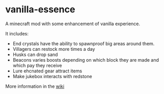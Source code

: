 # vanilla-essence
A minecraft mod with some enhancement of vanilla experience.

It includes:
 - End crystals have the ability to spawnproof big areas around them.
 - Villagers can restock more times a day
 - Husks can drop sand
 - Beacons varies boosts depending on which block they are made and which pay they receive
 - Lure ehcnated gear attract items
 - Make jukebox interacts with redstone

More information in the [wiki](https://github.com/John-Development/vanilla-essence/wiki)
